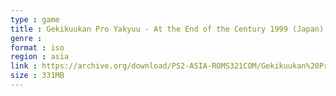 ```yaml
---
type : game
title : Gekikuukan Pro Yakyuu - At the End of the Century 1999 (Japan)
genre : 
format : iso
region : asia
link : https://archive.org/download/PS2-ASIA-ROMS321COM/Gekikuukan%20Pro%20Yakyuu%20-%20At%20the%20End%20of%20the%20Century%201999%20%28Japan%29.7z
size : 331MB
---
```

